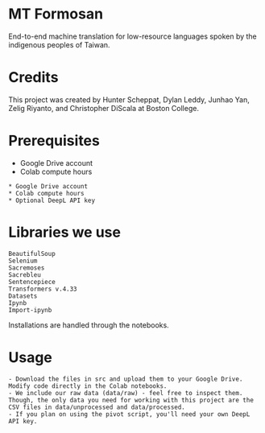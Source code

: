 # MT Formosan
End-to-end machine translation for low-resource languages spoken by the indigenous peoples of Taiwan.

# Credits
This project was created by Hunter Scheppat, Dylan Leddy, Junhao Yan, Zelig Riyanto, and Christopher DiScala at Boston College.

# Prerequisites
* Google Drive account
* Colab compute hours
```
* Google Drive account
* Colab compute hours
* Optional DeepL API key 
```

# Libraries we use
```
BeautifulSoup
Selenium
Sacremoses
Sacrebleu
Sentencepiece
Transformers v.4.33
Datasets
Ipynb
Import-ipynb
```
Installations are handled through the notebooks.

# Usage
```
- Download the files in src and upload them to your Google Drive. Modify code directly in the Colab notebooks.
- We include our raw data (data/raw) - feel free to inspect them. Though, the only data you need for working with this project are the CSV files in data/unprocessed and data/processed.
- If you plan on using the pivot script, you'll need your own DeepL API key.
```
   

